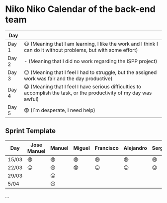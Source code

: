 # Niko Niko Calendar of the back-end team



| Day           |   |
| ------------- | ------------- |
| Day 1         |    :smiley: (Meaning that I am learning, I like the work and I think I can do it without problems, but with some effort) |
| Day 2         |    - (Meaning that I did no work regarding the ISPP project)           |
| Day 3         |    :neutral_face:  (Meaning that I feel I had to struggle, but the assigned work was fair and the day productive)          |:fearful:
| Day 4         |    :worried: (Meaning that I feel I have serious difficulties to accomplish the task, or the productivity of my day was awful)           |
| Day 5         |    :fearful:   (I´m desperate, I need help)        |


## Sprint Template

| Day           | Jose Manuel   | Manuel  | Miguel     | Francisco    | Alejandro     | Sergio     |
| ------------- | ------------- | -------------  | -------------  | -------------  | -------------  | -------------  |
| 15/03         |:smile:        |:smile:   |:smile:    | :smile:        | :smile:        | 😄        |
| 22/03         |😐            | 😃      |😨         | 😐            | 😐            | 😟            |
| 29/03         |               |:neutral_face:  |           |                |                |                |
| 5/04          |               |:smiley:|           |                |                |                |
...
